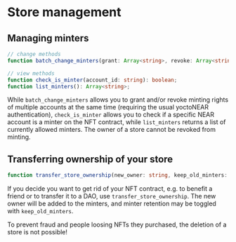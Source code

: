 # Store management

## Managing minters

```ts
// change methods
function batch_change_minters(grant: Array<string>, revoke: Array<string>);

// view methods
function check_is_minter(account_id: string): boolean;
function list_minters(): Array<string>;
```

While `batch_change_minters` allows you to grant and/or revoke minting rights of multiple accounts at the same time (requiring the usual yoctoNEAR authentication), `check_is_minter` allows you to check if a specific NEAR account is a minter on the NFT contract, while `list_minters` returns a list of currently allowed minters. The owner of a store cannot be revoked from minting.

## Transferring ownership of your store

```ts
function transfer_store_ownership(new_owner: string, keep_old_minters: boolean);
```

If you decide you want to get rid of your NFT contract, e.g. to benefit a friend or to transfer it to a DAO, use `transfer_store_ownership`. The new owner will be added to the minters, and minter retention may be toggled with `keep_old_minters`.

To prevent fraud and people loosing NFTs they purchased, the deletion of a store is not possible!

